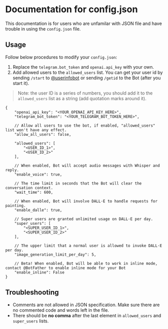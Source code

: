 # Documentation for config.json

This documentation is for users who are unfamilar with JSON file and have trouble in using the `config.json` file.

## Usage

Follow below procedures to modify your `config.json`:

1. Replace the `telegram.bot_token` and `openai.api_key` with your own.
2. Add allowed users to the `allowed_users` list. You can get your user id by sending `/start` to [@userinfobot](https://t.me/userinfobot) or sending `/getid` to the Bot (after you start it).

> Note: the user ID is a series of numbers, you should add it to the `allowed_users` list as a string (add quotation marks around it).

```
{
    "openai_api_key": "<YOUR_OPENAI_API_KEY_HERE>",
    "telegram_bot_token": "<YOUR_TELEGRAM_BOT_TOKEN_HERE>",

    // Allow all users to use the bot, if enabled, "allowed_users" list won't have any effect.
    "allow_all_users": false,

    "allowed_users": [
        "<USER_ID_1>",
        "<USER_ID_2>"
    ],

    // When enabled, Bot will accept audio messages with Whisper and reply.
    "enable_voice": true,

    // The time limit in seconds that the Bot will clear the conversation context.
    "wait_time": 600,

    // When enabled, Bot will involve DALL·E to handle requests for painting.
    "enable_dalle": true,

    // Super users are granted unlimited usage on DALL·E per day.
    "super_users": [
        "<SUPER_USER_ID_1>",
        "<SUPER_USER_ID_2>"
    ],

    // The upper limit that a normal user is allowed to invoke DALL·E per day.
    "image_generation_limit_per_day": 5,

    // Beta! When enabled, Bot will be able to work in inline mode, contact @BotFather to enable inline mode for your Bot
    "enable_inline": False
}
```

## Troubleshooting

- Comments are not allowed in JSON specification. Make sure there are no commented code and words left in the file.
- There should be **no comma** after the last element in `allowed_users` and `super_users` lists.
